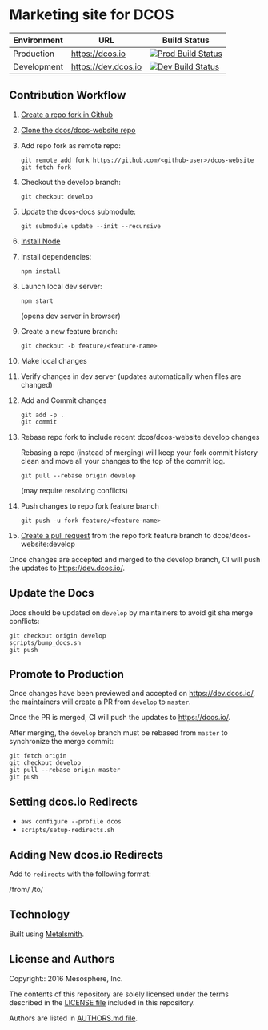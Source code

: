 # Marketing site for DCOS

| Environment | URL | Build Status |
|-------------|-----|--------------|
| Production | <https://dcos.io> | [![Prod Build Status](http://velocity.mesosphere.com/service/velocity/buildStatus/icon?job=dcos-website-deploy-prod)](http://velocity.mesosphere.com/service/velocity/job/dcos-website-deploy-prod/) |
| Development | <https://dev.dcos.io> | [![Dev Build Status](http://velocity.mesosphere.com/service/velocity/buildStatus/icon?job=dcos-website-deploy-dev)](http://velocity.mesosphere.com/service/velocity/job/dcos-website-deploy-dev/) |

## Contribution Workflow

1. [Create a repo fork in Github](https://guides.github.com/activities/forking/)
1. [Clone the dcos/dcos-website repo](https://help.github.com/articles/cloning-a-repository/)
1. Add repo fork as remote repo:

    ```
    git remote add fork https://github.com/<github-user>/dcos-website
    git fetch fork
    ```
1. Checkout the develop branch:

    ```
    git checkout develop
    ```
1. Update the dcos-docs submodule:

    ```
    git submodule update --init --recursive
    ```
1. [Install Node](https://docs.npmjs.com/getting-started/installing-node)
1. Install dependencies:

    ```
    npm install
    ```
1. Launch local dev server:

    ```
    npm start
    ```
    (opens dev server in browser)
1. Create a new feature branch:

    ```
    git checkout -b feature/<feature-name>
    ```
1. Make local changes
1. Verify changes in dev server (updates automatically when files are changed)
1. Add and Commit changes

    ```
    git add -p .
    git commit
    ```
1. Rebase repo fork to include recent dcos/dcos-website:develop changes

    Rebasing a repo (instead of merging) will keep your fork commit history clean and move all your changes to the top of the commit log.

    ```
    git pull --rebase origin develop
    ```
    (may require resolving conflicts)
1. Push changes to repo fork feature branch

    ```
    git push -u fork feature/<feature-name>
    ```
1. [Create a pull request](https://help.github.com/articles/creating-a-pull-request/) from the repo fork feature branch to dcos/dcos-website:develop


Once changes are accepted and merged to the develop branch, CI will push the updates to <https://dev.dcos.io/>.

## Update the Docs

Docs should be updated on `develop` by maintainers to avoid git sha merge conflicts:

```
git checkout origin develop
scripts/bump_docs.sh
git push
```

## Promote to Production

Once changes have been previewed and accepted on <https://dev.dcos.io/>, the maintainers will create a PR from `develop` to `master`.

Once the PR is merged, CI will push the updates to <https://dcos.io/>.

After merging, the `develop` branch must be rebased from `master` to synchronize the merge commit:

```
git fetch origin
git checkout develop
git pull --rebase origin master
git push
```

## Setting dcos.io Redirects

- `aws configure --profile dcos`
- `scripts/setup-redirects.sh`

## Adding New dcos.io Redirects

Add to `redirects` with the following format:

/from/ /to/

## Technology

Built using [Metalsmith](http://metalsmith.io).

## License and Authors

Copyright:: 2016 Mesosphere, Inc.

The contents of this repository are solely licensed under the terms described in the [LICENSE file](./LICENSE) included in this repository.

Authors are listed in [AUTHORS.md file](./AUTHORS.md).
